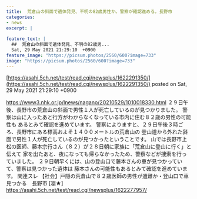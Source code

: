 ```yaml
---
title:  荒倉山の斜面で遺体発見、不明の82歳男性か。警察が確認進める。長野市  
categories:
- news
excerpt: |
  
feature_text: |
  ##  荒倉山の斜面で遺体発見、不明の82歳男...
  Sat, 29 May 2021 21:29:10  +0900
feature_image: "https://picsum.photos/2560/600?image=733"
image: "https://picsum.photos/2560/600?image=733"
---
```


[https://asahi.5ch.net/test/read.cgi/newsplus/1622291350/](https://asahi.5ch.net/test/read.cgi/newsplus/1622291350/)
posted on Sat, 29 May 2021 21:29:10  +0900

<!--more-->

https://www3.nhk.or.jp/lnews/nagano/20210529/1010018330.html ２９日午後、長野市の荒倉山の斜面で男性１人が死亡しているのが見つかりました。 警察は山に入ったあと行方がわからなくなっている市内に住む８２歳の男性の可能性も あるとみて確認を進めています。 警察によりますと、２９日午後３時ごろ、長野市にある標高およそ１４００メートルの荒倉山の 登山道から外れた斜面で男性１人が死亡しているのが見つかったということです。 山では長野市上松の医師、藤本宗行さん（８２）が２８日朝に家族に「荒倉山に登山に行く」と伝えて 家を出たあと、夜になっても帰らなかったため、警察などが捜索を行っていました。 ２９日朝早くには、山の登山口で藤本さんの車が見つかっていて、警察は見つかった遺体は 藤本さんの可能性もあるとみて確認を進めています。 関連スレ 【社会】戸隠の荒倉山で８２歳医師の男性が遭難か・登山口で車見つかる　長野市 [凜★] https://asahi.5ch.net/test/read.cgi/newsplus/1622277957/
